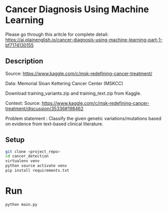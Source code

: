 # Cancer Diagnosis Using Machine Learning
Please go through this aritcle for complete detail: https://ai.plainenglish.io/cancer-diagnosis-using-machine-learning-part-1-bf7174130155

## Description

Source: https://www.kaggle.com/c/msk-redefining-cancer-treatment/

Data: Memorial Sloan Kettering Cancer Center (MSKCC)

Download training_variants.zip and training_text.zip from Kaggle.

Context:
Source: https://www.kaggle.com/c/msk-redefining-cancer-treatment/discussion/35336#198462

Problem statement :
Classify the given genetic variations/mutations based on evidence from text-based clinical literature.

## Setup

```bash
git clone <project_repo>
cd cancer_detection
virtualenv venv
python source activate venv
pip install requirements.txt
```

# Run

```bash
python main.py
```
